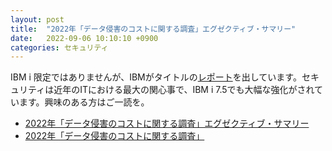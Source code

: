 ```yaml
---
layout: post
title:  "2022年「データ侵害のコストに関する調査」エグゼクティブ・サマリー"
date:   2022-09-06 10:10:10 +0900
categories: セキュリティ
---
```

IBM i 限定ではありませんが、IBMがタイトルの[レポート](https://jp.newsroom.ibm.com/2022-08-25-IBM-Report-Consumers-Pay-the-Price-as-Data-Breach-Costs-Reach-All-Time-High)を出しています。セキュリティは近年のITにおける最大の関心事で、IBM i 7.5でも大幅な強化がされています。興味のある方はご一読を。

* [2022年「データ侵害のコストに関する調査」エグゼクティブ・サマリー](https://www.ibm.com/downloads/cas/NBK7GKYJ)
* [2022年「データ侵害のコストに関する調査」](https://www.ibm.com/downloads/cas/R90OZ7Q6)

